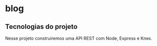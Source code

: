 # blog

## Tecnologias do projeto
Nesse projeto construiremos uma API REST com Node, Express e Knex.